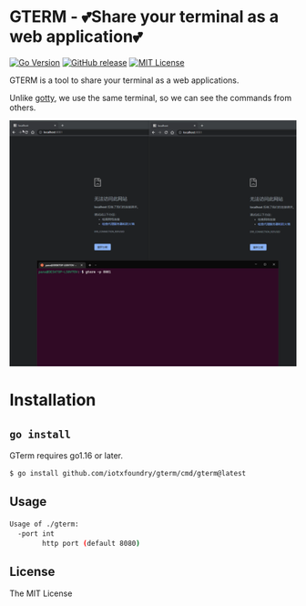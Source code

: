 # GTERM - 💕Share your terminal as a web application💕

[![Go Version](http://img.shields.io/github/go-mod/go-version/iotxfoundry/gterm)][gomod]
[![GitHub release](http://img.shields.io/github/release/iotxfoundry/gterm.svg?style=flat-square)][release]
[![MIT License](http://img.shields.io/badge/license-MIT-blue.svg?style=flat-square)][license]

[gomod]: https://github.com/iotxfoundry/gterm/blob/master/go.md
[release]: https://github.com/iotxfoundry/gterm/releases
[license]: https://github.com/iotxfoundry/gterm/blob/master/LICENSE

GTERM is a tool to share your terminal as a web applications.

Unlike [gotty](https://github.com/yudai/gotty), we use the same terminal, so we can see the commands from others.

![gif](./docs/gterm.gif)

# Installation

## `go install`

GTerm requires go1.16 or later.

```sh
$ go install github.com/iotxfoundry/gterm/cmd/gterm@latest
```

## Usage

```sh
Usage of ./gterm:
  -port int
        http port (default 8080)
```

## License

The MIT License

